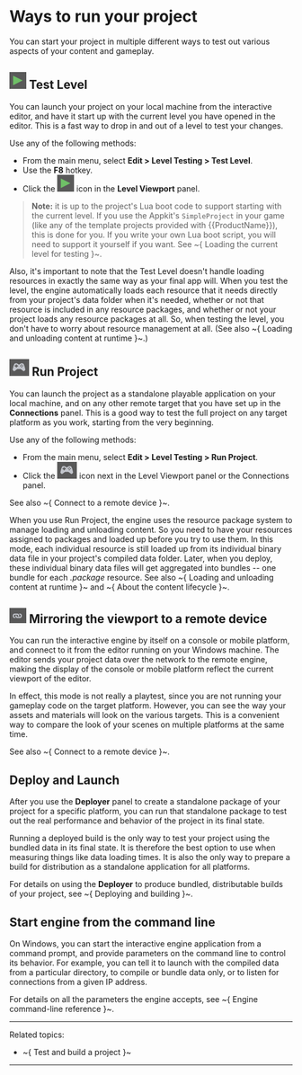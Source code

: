 # Ways to run your project

You can start your project in multiple different ways to test out various aspects of your content and gameplay.

## ![Play](../images/icon_test_level.png) Test Level

You can launch your project on your local machine from the interactive editor, and have it start up with the current level you have opened in the editor. This is a fast way to drop in and out of a level to test your changes.

Use any of the following methods:

-	From the main menu, select **Edit > Level Testing > Test Level**.
-	Use the **F8** hotkey.
-	Click the ![Play](../images/icon_test_level.png) icon in the **Level Viewport** panel.

> **Note:** it is up to the project's Lua boot code to support starting with the current level. If you use the Appkit's `SimpleProject` in your game (like any of the template projects provided with {{ProductName}}), this is done for you. If you write your own Lua boot script, you will need to support it yourself if you want. See ~{ Loading the current level for testing }~.

Also, it's important to note that the Test Level doesn't handle loading resources in exactly the same way as your final app will. When you test the level, the engine automatically loads each resource that it needs directly from your project's data folder when it's needed, whether or not that resource is included in any resource packages, and whether or not your project loads any resource packages at all. So, when testing the level, you don't have to worry about resource management at all. (See also ~{ Loading and unloading content at runtime }~.)

## ![Run](../images/icon_run_project.png) Run Project

You can launch the project as a standalone playable application on your local machine, and on any other remote target that you have set up in the **Connections** panel. This is a good way to test the full project on any target platform as you work, starting from the very beginning.

Use any of the following methods:

-	From the main menu, select **Edit > Level Testing > Run Project**.
-	Click the ![Run](../images/icon_run_project.png) icon next in the Level Viewport panel or the Connections panel.

See also ~{ Connect to a remote device }~.

When you use Run Project, the engine uses the resource package system to manage loading and unloading content. So you need to have your resources assigned to packages and loaded up before you try to use them. In this mode, each individual resource is still loaded up from its individual binary data file in your project's compiled data folder. Later, when you deploy, these individual binary data files will get aggregated into bundles -- one bundle for each *.package* resource. See also ~{ Loading and unloading content at runtime }~ and ~{ About the content lifecycle }~.

## ![Link](../images/icon_linkConsole.png) Mirroring the viewport to a remote device

You can run the interactive engine by itself on a console or mobile platform, and connect to it from the editor running on your Windows machine. The editor sends your project data over the network to the remote engine, making the display of the console or mobile platform reflect the current viewport of the editor.

In effect, this mode is not really a playtest, since you are not running your gameplay code on the target platform. However, you can see the way your assets and materials will look on the various targets. This is a convenient way to compare the look of your scenes on multiple platforms at the same time.

See also ~{ Connect to a remote device }~.

## Deploy and Launch

After you use the **Deployer** panel to create a standalone package of your project for a specific platform, you can run that standalone package to test out the real performance and behavior of the project in its final state.

Running a deployed build is the only way to test your project using the bundled data in its final state. It is therefore the best option to use when measuring things  like data loading times. It is also the only way to prepare a build for distribution as a standalone application for all platforms.

For details on using the **Deployer** to produce bundled, distributable builds of your project, see ~{ Deploying and building }~.

## Start engine from the command line

On Windows, you can start the interactive engine application from a command prompt, and provide parameters on the command line to control its behavior. For example, you can tell it to launch with the compiled data from a particular directory, to compile or bundle data only, or to listen for connections from a given IP address.

For details on all the parameters the engine accepts, see ~{ Engine command-line reference }~.

---
Related topics:
-	~{ Test and build a project }~
---
